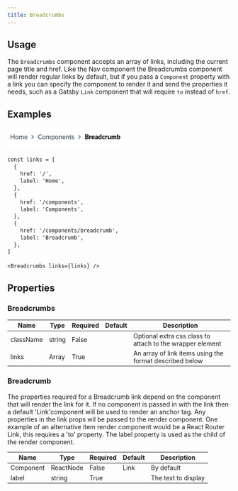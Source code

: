 ```yaml
---
title: Breadcrumbs
---
```


## Usage
The `Breadcrumbs` component accepts an array of links, including the current
page title and href. Like the Nav component the Breadcrumbs component will
render regular links by default, but if you pass a `Component` property with
a link you can specify the component to render it and send the properties it
needs, such as a Gatsby `Link` component that will require `to` instead of `href`.

## Examples

<img src="images/breadcrumbs.png" width="262px" />

```
const links = [
  {
    href: '/',
    label: 'Home',
  },
  {
    href: '/components',
    label: 'Components',
  },
  {
    href: '/components/breadcrumb',
    label: 'Breadcrumb',
  },
]

<Breadcrumbs links={links} />
```

## Properties

### Breadcrumbs

| Name        | Type           | Required | Default  | Description
| ---------   | -------------- | -------- | -------  | -----------
| className   | string         | False    |          | Optional extra css class to attach to the wrapper element
| links       | Array<any>     | True     |          | An array of link items using the format described below |


### Breadcrumb

The properties required for a Breadcrumb link depend on the component that will render the link for it. 
If no component is passed in with the link then a default 'Link'component will be used to render 
an anchor tag. Any properties in the link props wil be passed to the render component. One example of 
an alternative item render component would be a React Router Link, this requires a 
'to' property. The label property is used as the child of the render component.

| Name        | Type            | Required | Default  | Description
| ---------   | --------------- | -------- | -------  | -----------
| Component   | ReactNode       | False    | Link     | By default          |
| label       | string          | True     |          | The text to display |
